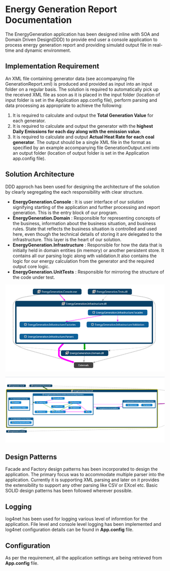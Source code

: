 # Energy Generation Report Documentation
The EnergyGeneration application has been designed inline with SOA and Domain Driven Design(DDD) to provide end user a console application to process energy generation report and providing simulatd output file in real-time and dynamic environment.

## Implementation Requirement
An XML file containing generator data (see accompanying file GenerationReport.xml) is produced and provided as input into an input folder on a regular basis. 
The solution is required to automatically pick up the received XML file as soon as it is placed in the input folder (location of input folder is set in the Application app.config file), perform parsing and data processing as appropriate to achieve the following:
1.	It is required to calculate and output the **Total Generation Value** for each generator.
2.	It is required to calculate and output the generator with the **highest Daily Emissions for each day along with the emission value**.
3.	It is required to calculate and output **Actual Heat Rate for each coal generator**. 
The output should be a single XML file in the format as specified by an example accompanying file GenerationOutput.xml into an output folder (location of output folder is set in the Application app.config file).  


## Solution Architecture

DDD approch has been used for designing the architecture of the solution by clearly segregating the each responsibility with clear structure.
 - **EnergyGeneration.Console** : It is user interface of our solution signifying starting of the application and further processing and report generation. This is the entry block of our program.
 - **EnergyGeneration.Domain** : Responsible for representing concepts of the business, information about the business situation, and business rules. State that reflects the business situation is controlled and used here, even though the technical details of storing it are delegated to the infrastructure. This layer is the heart of our solution.
 - **EnergyGeneration.Infrastructure** : Responsible for how the data that is initially held in domain entities (in memory) or another persistent store. It contains all our parsing logic along wth validation.It also contains the logic for our energy calculation from the generator and the required output core logic.
 - **EnergyGeneration.UnitTests** : Responsible for mirroring the structure of the code under test.
 
 ![alt text](https://github.com/bishwaranjans/EnergyGeneration/blob/master/Documentation/EnergyGenerationReport.PNG)
 
  ![alt text](https://github.com/bishwaranjans/EnergyGeneration/blob/master/Documentation/EntitiesRelationshipDiagram.PNG)
 ## Design Patterns
 
Facade and Factory design patterns has been incorporated to design the application. The primary focus was to accommodate multiple parser into the application. Currently it is supporting XML parsing and later on it provides the extensibility to support any other parsing like CSV or EXcel etc. Basic SOLID design patterns has been followed wherever possible. 

## Logging
log4net has been used for logging various level of informtion for the application. File level and console level logging has been implemented and log4net configuration details can be found in **App.config** file.

 ## Configuration
 As per the requirement, all the application settings are being retrieved from **App.config** file.
